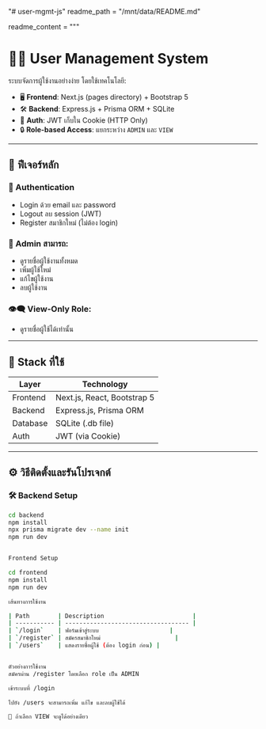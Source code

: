 "# user-mgmt-js" 
readme_path = "/mnt/data/README.md"

readme_content = """
# 🧑‍💼 User Management System

ระบบจัดการผู้ใช้งานอย่างง่าย โดยใช้เทคโนโลยี:
- 🖥 **Frontend**: Next.js (pages directory) + Bootstrap 5
- 🛠 **Backend**: Express.js + Prisma ORM + SQLite
- 🔐 **Auth**: JWT เก็บใน Cookie (HTTP Only)
- 🔒 **Role-based Access**: แยกระหว่าง `ADMIN` และ `VIEW`

---

## 🚀 ฟีเจอร์หลัก

### 🔐 Authentication
- Login ด้วย email และ password
- Logout ลบ session (JWT)
- Register สมาชิกใหม่ (ไม่ต้อง login)

### 👥 Admin สามารถ:
- ดูรายชื่อผู้ใช้งานทั้งหมด
- เพิ่มผู้ใช้ใหม่
- แก้ไขผู้ใช้งาน
- ลบผู้ใช้งาน

### 👁‍🗨 View-Only Role:
- ดูรายชื่อผู้ใช้ได้เท่านั้น

---

## 🧱 Stack ที่ใช้

| Layer     | Technology              |
|-----------|-------------------------|
| Frontend  | Next.js, React, Bootstrap 5 |
| Backend   | Express.js, Prisma ORM  |
| Database  | SQLite (.db file)       |
| Auth      | JWT (via Cookie)        |

---

## ⚙️ วิธีติดตั้งและรันโปรเจกต์

### 🛠 Backend Setup

```bash
cd backend
npm install
npx prisma migrate dev --name init
npm run dev


Frontend Setup

cd frontend
npm install
npm run dev

เส้นทางการใช้งาน

| Path        | Description                         |
| ----------- | ----------------------------------- |
| `/login`    | ฟอร์มเข้าสู่ระบบ                    |
| `/register` | สมัครสมาชิกใหม่                     |
| `/users`    | แสดงรายชื่อผู้ใช้ (ต้อง login ก่อน) |


ตัวอย่างการใช้งาน
สมัครผ่าน /register โดยเลือก role เป็น ADMIN

เข้าระบบที่ /login

ไปยัง /users จะสามารถเพิ่ม แก้ไข และลบผู้ใช้ได้

👤 ถ้าเลือก VIEW จะดูได้อย่างเดียว
